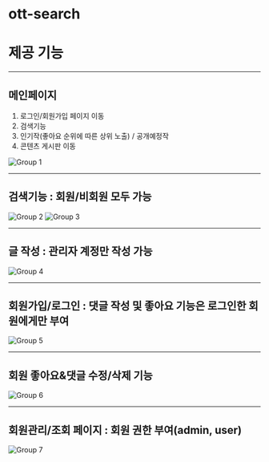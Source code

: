 # ott-search

# 제공 기능


--- 

## 메인페이지
1. 로그인/회원가입 페이지 이동
2. 검색기능
3. 인기작(좋아요 순위에 따른 상위 노출) / 공개예정작
4. 콘텐츠 게시판 이동
   
![Group 1](https://github.com/suover/ott-search/assets/159120751/efcaa5af-1aef-4f5a-bba6-4bf530ae3057)




---
## 검색기능 : 회원/비회원 모두 가능

![Group 2](https://github.com/suover/ott-search/assets/159120751/e5897742-b65a-4334-ace6-1cfc7457294e)
![Group 3](https://github.com/suover/ott-search/assets/159120751/315d253a-b0de-4a13-9780-e318576a5592)




---


## 글 작성 : 관리자 계정만 작성 가능

![Group 4](https://github.com/suover/ott-search/assets/159120751/07833795-cf09-4ea3-b934-3bc30bbd9924)




---
## 회원가입/로그인 : 댓글 작성 및 좋아요 기능은 로그인한 회원에게만 부여

![Group 5](https://github.com/suover/ott-search/assets/159120751/e97a4a21-0824-4900-9787-1e8dbd97d757)


---


## 회원 좋아요&댓글 수정/삭제 기능

![Group 6](https://github.com/suover/ott-search/assets/159120751/7e32a42d-e282-449f-81d6-68129e5cf24d)


---


## 회원관리/조회 페이지 : 회원 권한 부여(admin, user)

![Group 7](https://github.com/suover/ott-search/assets/159120751/dbc7f49e-b5b2-48b0-a2aa-09867a05f455)
